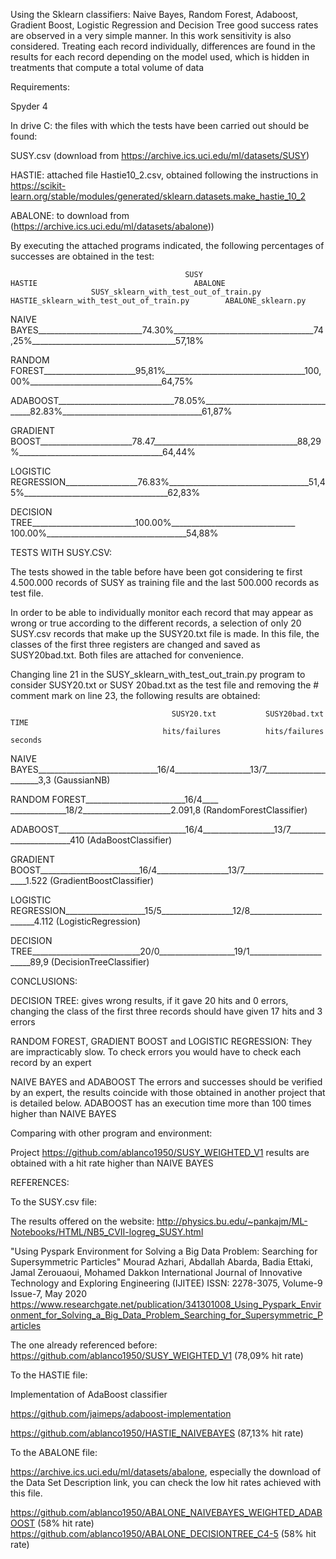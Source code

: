 Using the Sklearn classifiers: Naive Bayes, Random Forest, Adaboost, Gradient Boost, Logistic Regression and Decision Tree good success rates are observed in a very simple manner. In this work sensitivity is also considered.
Treating each record individually, differences are found in the results for each record depending on the model used, which is hidden in treatments that compute a total volume of data

Requirements:

Spyder 4

In drive C: the files with which the tests have been carried out should be found:

SUSY.csv (download from https://archive.ics.uci.edu/ml/datasets/SUSY)

HASTIE: attached file Hastie10_2.csv, obtained following the instructions in
 https://scikit-learn.org/stable/modules/generated/sklearn.datasets.make_hastie_10_2

ABALONE: to download from (https://archive.ics.uci.edu/ml/datasets/abalone))

By executing the attached programs indicated, the following percentages of successes are obtained in the test:


                                           SUSY                              HASTIE                                   ABALONE
                      SUSY_sklearn_with_test_out_of_train.py    HASTIE_sklearn_with_test_out_of_train.py        ABALONE_sklearn.py
                                  

NAIVE BAYES__________________________74.30%___________________________________74,25%____________________________________57,18%


RANDOM FOREST_______________________95,81%___________________________________100,00%_________________________________64,75%

ADABOOST_____________________________78.05%___________________________________82.83%___________________________________61,87%

GRADIENT BOOST_______________________78.47____________________________________88,29%____________________________________64,44%

LOGISTIC REGRESSION__________________76.83%___________________________________51,45%____________________________________62,83%


DECISION TREE__________________________100.00%_______________________________ 100.00%___________________________________54,88%



TESTS WITH SUSY.CSV:

The tests showed in the table before have been got considering te first 4.500.000 records of SUSY as training file and the last 500.000 records as test file.
  
In order to be able to individually monitor each record that may appear as wrong or true according to the different records, a selection of only 20 SUSY.csv records that make up the SUSY20.txt file is made.
In this file, the classes of the first three registers are changed and saved as SUSY20bad.txt.
Both files are attached for convenience.

Changing line 21 in the SUSY_sklearn_with_test_out_train.py program to consider SUSY20.txt or SUSY 20bad.txt as the test file and removing the # comment mark on line 23, the following results are obtained:


                                        SUSY20.txt           SUSY20bad.txt              TIME
                                      hits/failures          hits/failures             seconds
                                  

NAIVE BAYES______________________________16/4___________________13/7______________________3,3
(GaussianNB)


RANDOM FOREST_________________________16/4____ ______________18/2______________________2.091,8
(RandomForestClassifier)


ADABOOST________________________________16/4__________________13/7________________________410
(AdaBoostClassifier)

GRADIENT BOOST_________________________16/4__________________13/7________________________1.522
(GradientBoostClassifier)

LOGISTIC REGRESSION____________________15/5__________________12/8________________________4.112
(LogisticRegression)

DECISION TREE___________________________20/0___________________19/1_______________________89,9
(DecisionTreeClassifier)

CONCLUSIONS:

DECISION TREE:
gives wrong results, if it gave 20 hits and 0 errors, changing the class of the first three records should have given 17 hits and 3 errors

RANDOM FOREST, GRADIENT BOOST and LOGISTIC REGRESSION:
They are impracticably slow. To check errors you would have to check each record by an expert

NAIVE BAYES and ADABOOST
The errors and successes should be verified by an expert, the results coincide with those obtained in another project that is detailed below. ADABOOST has an execution time more than 100 times higher than NAIVE BAYES

Comparing with other program and environment:

Project https://github.com/ablanco1950/SUSY_WEIGHTED_V1 results are obtained with a hit rate higher than NAIVE BAYES

REFERENCES:

To the SUSY.csv file:

The results offered on the website: http://physics.bu.edu/~pankajm/ML-Notebooks/HTML/NB5_CVII-logreg_SUSY.html

"Using Pyspark Environment for Solving a Big Data Problem: Searching for Supersymmetric Particles" Mourad Azhari, Abdallah Abarda, Badia Ettaki, Jamal Zerouaoui, Mohamed Dakkon International Journal of Innovative Technology and Exploring Engineering (IJITEE) ISSN: 2278-3075, Volume-9 Issue-7, May 2020 https://www.researchgate.net/publication/341301008_Using_Pyspark_Environment_for_Solving_a_Big_Data_Problem_Searching_for_Supersymmetric_Particles

The one already referenced before: https://github.com/ablanco1950/SUSY_WEIGHTED_V1 (78,09% hit rate)


To the HASTIE file:

Implementation of AdaBoost classifier

https://github.com/jaimeps/adaboost-implementation

https://github.com/ablanco1950/HASTIE_NAIVEBAYES (87,13% hit rate)

To the ABALONE file:

https://archive.ics.uci.edu/ml/datasets/abalone, especially the download of the Data Set Description link, you can check the low hit rates
achieved with this file.

https://github.com/ablanco1950/ABALONE_NAIVEBAYES_WEIGHTED_ADABOOST (58% hit rate)
https://github.com/ablanco1950/ABALONE_DECISIONTREE_C4-5 (58% hit rate)
